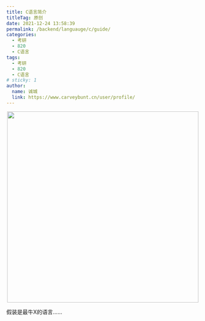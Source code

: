 ```yaml
---
title: C语言简介
titleTag: 原创
date: 2021-12-24 13:58:39
permalink: /backend/languauge/c/guide/
categories: 
  - 考研
  - 820
  - C语言
tags: 
  - 考研
  - 820
  - C语言
# sticky: 1
author: 
  name: 诚城
  link: https://www.carveybunt.cn/user/profile/
---
```


<p align="center"><img src="https://cdn.jsdelivr.net/gh/xugaoyi/image_store@master/blog/QQ20211125-163111.2tmjlvz28n80.png" width="500" style="cursor: zoom-in;"></p>
假装是最牛X的语言……

<!-- more --> 
